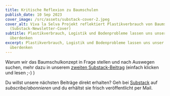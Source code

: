 ```yaml
---
title: Kritische Reflexion zu Baumschulen
publish_date: 10 Sep 2023
cover_image: /src/assets/substack-cover-2.jpeg
cover_alt: Viva la Selva Projekt reflektiert Plastikverbrauch von Baumschule
  (Substack-Newsletter-Cover)
subtitle: Plastikverbrauch, Logistik und Bodenprobleme lassen uns unser Konzept
  überdenken
excerpt: Plastikverbrauch, Logistik und Bodenprobleme lassen uns unser Konzept
  überdenken
---
```

Warum wir das Baumschulkonzept in Frage stellen und nach Auswegen suchen, mehr dazu in unserem [zweiten Substack-Beitrag](https://open.substack.com/pub/vivalaselva/p/uber-baumschulen-und-ihr-plastik?r=2o3555&utm_campaign=post&utm_medium=web) (einfach klicken und lesen ;-) )

Du willst unsere nächsten Beiträge direkt erhalten? Geh bei [Substack](https://substack.com/@vivalaselva?utm_source=profile-page) auf *subscribe/abonnieren* und du erhältst sie frisch veröffentlicht per Mail.